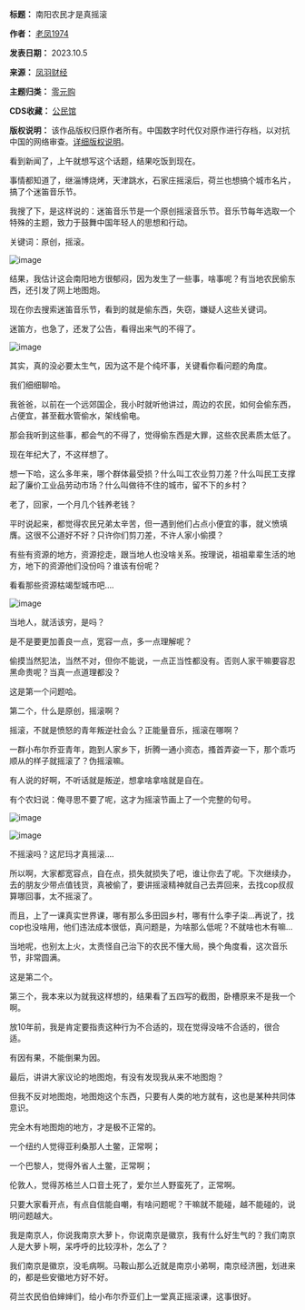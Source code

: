 

**标题：** 南阳农民才是真摇滚  

**作者：** [老凤1974](https://chinadigitaltimes.net/space/凤羽财经)  

**发表日期：** 2023.10.5  

**来源：** [凤羽财经](https://web.archive.org/web/https://mp.weixin.qq.com/s/akUFSxVPTvXB4iCPf7T-Qw)  

**主题归类：** [零元购](https://chinadigitaltimes.net/space/零元购)  

**CDS收藏：** [公民馆](https://chinadigitaltimes.net/space/%E5%85%AC%E6%B0%91%E9%A6%86)  

**版权说明：** 该作品版权归原作者所有。中国数字时代仅对原作进行存档，以对抗中国的网络审查。[详细版权说明](https://chinadigitaltimes.net/chinese/copyright)。


看到新闻了，上午就想写这个话题，结果吃饭到现在。


事情都知道了，继淄博烧烤，天津跳水，石家庄摇滚后，荷兰也想搞个城市名片，搞了个迷笛音乐节。


我搜了下，是这样说的：迷笛音乐节是一个原创摇滚音乐节。音乐节每年选取一个特殊的主题，致力于鼓舞中国年轻人的思想和行动。


关键词：原创，摇滚。


![image](https://chinadigitaltimes.net/chinese/files/2023/10/post-700888-65202d400be4c.)


结果，我估计这会南阳地方很郁闷，因为发生了一些事，啥事呢？有当地农民偷东西，还引发了网上地图炮。


现在你去搜索迷笛音乐节，看到的就是偷东西，失窃，嫌疑人这些关键词。


迷笛方，也急了，还发了公告，看得出来气的不得了。


![image](https://chinadigitaltimes.net/chinese/files/2023/10/post-700888-65202d40156b2.)


其实，真的没必要太生气，因为这不是个纯坏事，关键看你看问题的角度。


我们细细聊哈。


我爸爸，以前在一个远郊国企，我小时就听他讲过，周边的农民，如何会偷东西，占便宜，甚至截水管偷水，架线偷电。


那会我听到这些事，都会气的不得了，觉得偷东西是大罪，这些农民素质太低了。


现在年纪大了，不这样想了。


想一下哈，这么多年来，哪个群体最受损？什么叫工农业剪刀差？什么叫民工支撑起了廉价工业品劳动市场？什么叫做待不住的城市，留不下的乡村？


老了，回家，一个月几个钱养老钱？


平时说起来，都觉得农民兄弟太辛苦，但一遇到他们占点小便宜的事，就义愤填膺。这很不公道好不好？只许你们剪刀差，不许人家小偷摸？


有些有资源的地方，资源挖走，跟当地人也没啥关系。按理说，祖祖辈辈生活的地方，地下的资源他们没份吗？谁该有份呢？


看看那些资源枯竭型城市吧….


![image](https://chinadigitaltimes.net/chinese/files/2023/10/post-700888-65202d401f25d.)


当地人，就活该穷，是吗？


是不是要更加善良一点，宽容一点，多一点理解呢？


偷摸当然犯法，当然不对，但你不能说，一点正当性都没有。否则人家干嘛要容忍黑命贵呢？当真一点道理都没？


这是第一个问题哈。


第二个，什么是原创，摇滚啊？


摇滚，不就是愤怒的青年叛逆社会么？正能量音乐，摇滚在哪啊？


一群小布尔乔亚青年，跑到人家乡下，折腾一通小资态，搔首弄姿一下，那个乖巧顺从的样子就摇滚了？伪摇滚嘛。


有人说的好啊，不听话就是叛逆，想拿啥拿啥就是自在。


有个农妇说：俺寻思不要了呢，这才为摇滚节画上了一个完整的句号。


![image](https://chinadigitaltimes.net/chinese/files/2023/10/post-700888-65202d4035899.png)


![image](https://chinadigitaltimes.net/chinese/files/2023/10/post-700888-65202d403e138.)


不摇滚吗？这尼玛才真摇滚….


所以啊，大家都宽容点，自在点，损失就损失了吧，谁让你去了呢。下次继续办，去的朋友少带点值钱货，真被偷了，要讲摇滚精神就自己去弄回来，去找cop叔叔算哪回事，太不摇滚了。


而且，上了一课真实世界课，哪有那么多田园乡村，哪有什么李子柒…再说了，找cop也没啥用，他们违法成本很低，真问题是，为啥那么低呢？不就啥也木有嘛…


当地呢，也别太上火，太责怪自己治下的农民不懂大局，换个角度看，这次音乐节，非常圆满。


这是第二个。


第三个，我本来以为就我这样想的，结果看了五四写的截图，卧槽原来不是我一个啊。


放10年前，我是肯定要指责这种行为不合适的，现在觉得没啥不合适的，很合适。


有因有果，不能倒果为因。


最后，讲讲大家议论的地图炮，有没有发现我从来不地图炮？


但我不反对地图炮，地图炮这个东西，只要有人类的地方就有，这也是某种共同体意识。


完全木有地图炮的地方，才是极不正常的。


一个纽约人觉得亚利桑那人土鳖，正常啊；


一个巴黎人，觉得外省人土鳖，正常啊；


伦敦人，觉得苏格兰人口音土死了，爱尔兰人野蛮死了，正常啊。


只要大家看开点，有点自信能自嘲，有啥问题呢？干嘛就不能碰，越不能碰的，说明问题越大。


我是南京人，你说我南京大萝卜，你说南京是徽京，我有什么好生气的？我们南京人是大萝卜啊，呆呼呼的比较淳朴，怎么了？


我们南京是徽京，没毛病啊。马鞍山那么近就是南京小弟啊，南京经济圈，划进来的，都是些安徽地方好不好。


荷兰农民伯伯婶婶们，给小布尔乔亚们上一堂真正摇滚课，这事很好。

